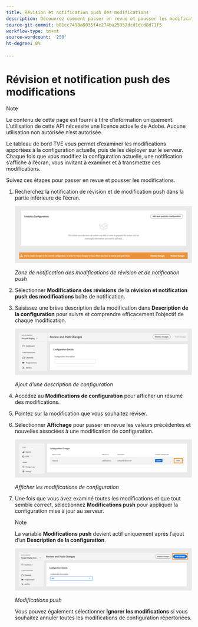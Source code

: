 ```yaml
---
title: Révision et notification push des modifications
description: Découvrez comment passer en revue et pousser les modifications dans le tableau de bord TVE.
source-git-commit: b81cc7498a8035f4c274ba25952dcd1dcd8d71f5
workflow-type: tm+mt
source-wordcount: '250'
ht-degree: 0%

---
```


# Révision et notification push des modifications

>[!NOTE]
>
>Le contenu de cette page est fourni à titre d’information uniquement. L’utilisation de cette API nécessite une licence actuelle de Adobe. Aucune utilisation non autorisée n’est autorisée.

Le tableau de bord TVE vous permet d’examiner les modifications apportées à la configuration actuelle, puis de les déployer sur le serveur. Chaque fois que vous modifiez la configuration actuelle, une notification s’affiche à l’écran, vous invitant à examiner et à transmettre ces modifications.

Suivez ces étapes pour passer en revue et pousser les modifications.

1. Recherchez la notification de révision et de modification push dans la partie inférieure de l’écran.

   ![Notification des modifications de révision et de notification push](assets/review-changes.png)

   *Zone de notification des modifications de révision et de notification push*

1. Sélectionner **Modifications des révisions** de la **révision et notification push des modifications** boîte de notification.

1. Saisissez une brève description de la modification dans **Description de la configuration** pour suivre et comprendre efficacement l’objectif de chaque modification.

   ![Ajout d’une description de configuration](assets/add-conf-desc.png)

   *Ajout d’une description de configuration*

1. Accédez au **Modifications de configuration** pour afficher un résumé des modifications.

1. Pointez sur la modification que vous souhaitez réviser.

1. Sélectionner **Affichage** pour passer en revue les valeurs précédentes et nouvelles associées à une modification de configuration.

   ![Afficher les modifications de configuration](assets/view-configuration-changes.png)

   *Afficher les modifications de configuration*

1. Une fois que vous avez examiné toutes les modifications et que tout semble correct, sélectionnez **Modifications push** pour appliquer la configuration mise à jour au serveur.

   >[!NOTE]
   >
   >La variable **Modifications push** devient actif uniquement après l’ajout d’un **Description de la configuration**.

   ![Modifications push](assets/push-changes.png)

   *Modifications push*

   Vous pouvez également sélectionner **Ignorer les modifications** si vous souhaitez annuler toutes les modifications de configuration répertoriées.


